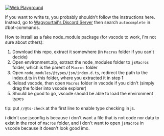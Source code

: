[![Web Playground](https://img.shields.io/badge/Playground-121013?style=for-the-badge&logo=github&logoColor=white)](https://github.dev/aMelonRind/JsMacros-scripts/blob/main/types/playground.js "Open Playground in github.dev")

If you want to write ts, you probably shouldn't follow the instructions here. Instead, go to [Wagyourtail's Discord Server](https://github.com/JsMacros/JsMacros?tab=readme-ov-file#jsmacros) then search `autocomplete` in #bot-commands.

How to install as a fake node_module package (for vscode to work, i'm not sure about others):
1. Download this repo, extract it somewhere (in `Macros` folder if you can't decide)
2. Open environment.zip, extract the node_modules folder to `jsMacros` folder, which is the parent of `Macros` folder
3. Open `node_modules/@types/jsm/index.d.ts`, redirect the path to the index.d.ts in this folder, where you extracted it in step 1
4. Reload vscode, then open `Macros` folder in vscode if you didn't (simply drag the folder into vscode explorer)
5. Should be good to go, vscode should be able to load the environment types

tip: put `//@ts-check` at the first line to enable type checking in js.

i didn't use jsconfig is because i don't want a file that is not code nor data to exist in the root of `Macros` folder, and i don't want to open `jsMacros` in vscode because it doesn't look good imo.
